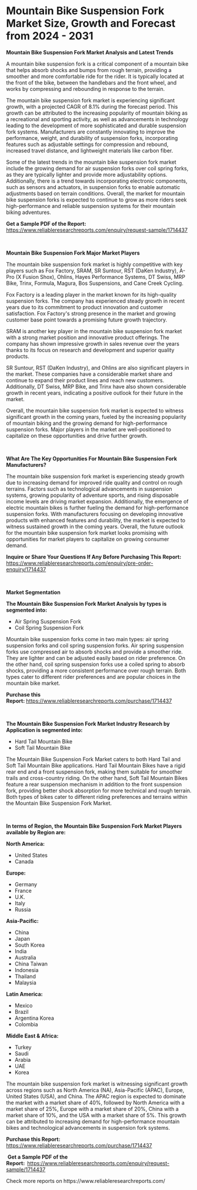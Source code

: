 <p><h1>Mountain Bike Suspension Fork Market Size, Growth and Forecast from 2024 - 2031</h1></p><p><strong>Mountain Bike Suspension Fork Market Analysis and Latest Trends</strong></p>
<p><p>A mountain bike suspension fork is a critical component of a mountain bike that helps absorb shocks and bumps from rough terrain, providing a smoother and more comfortable ride for the rider. It is typically located at the front of the bike, between the handlebars and the front wheel, and works by compressing and rebounding in response to the terrain.</p><p>The mountain bike suspension fork market is experiencing significant growth, with a projected CAGR of 8.1% during the forecast period. This growth can be attributed to the increasing popularity of mountain biking as a recreational and sporting activity, as well as advancements in technology leading to the development of more sophisticated and durable suspension fork systems. Manufacturers are constantly innovating to improve the performance, weight, and durability of suspension forks, incorporating features such as adjustable settings for compression and rebound, increased travel distance, and lightweight materials like carbon fiber.</p><p>Some of the latest trends in the mountain bike suspension fork market include the growing demand for air suspension forks over coil spring forks, as they are typically lighter and provide more adjustability options. Additionally, there is a trend towards incorporating electronic components, such as sensors and actuators, in suspension forks to enable automatic adjustments based on terrain conditions. Overall, the market for mountain bike suspension forks is expected to continue to grow as more riders seek high-performance and reliable suspension systems for their mountain biking adventures.</p></p>
<p><strong>Get a Sample PDF of the Report:&nbsp;</strong> <a href="https://www.reliableresearchreports.com/enquiry/request-sample/1714437">https://www.reliableresearchreports.com/enquiry/request-sample/1714437</a></p>
<p>&nbsp;</p>
<p><strong>Mountain Bike Suspension Fork Major Market Players</strong></p>
<p><p>The mountain bike suspension fork market is highly competitive with key players such as Fox Factory, SRAM, SR Suntour, RST (DaKen Industry), A-Pro (X Fusion Shox), Ohlins, Hayes Performance Systems, DT Swiss, MRP Bike, Trinx, Formula, Magura, Bos Suspensions, and Cane Creek Cycling. </p><p>Fox Factory is a leading player in the market known for its high-quality suspension forks. The company has experienced steady growth in recent years due to its commitment to product innovation and customer satisfaction. Fox Factory's strong presence in the market and growing customer base point towards a promising future growth trajectory.</p><p>SRAM is another key player in the mountain bike suspension fork market with a strong market position and innovative product offerings. The company has shown impressive growth in sales revenue over the years thanks to its focus on research and development and superior quality products.</p><p>SR Suntour, RST (DaKen Industry), and Ohlins are also significant players in the market. These companies have a considerable market share and continue to expand their product lines and reach new customers. Additionally, DT Swiss, MRP Bike, and Trinx have also shown considerable growth in recent years, indicating a positive outlook for their future in the market.</p><p>Overall, the mountain bike suspension fork market is expected to witness significant growth in the coming years, fueled by the increasing popularity of mountain biking and the growing demand for high-performance suspension forks. Major players in the market are well-positioned to capitalize on these opportunities and drive further growth.</p></p>
<p>&nbsp;</p>
<p><strong>What Are The Key Opportunities For Mountain Bike Suspension Fork Manufacturers?</strong></p>
<p><p>The mountain bike suspension fork market is experiencing steady growth due to increasing demand for improved ride quality and control on rough terrains. Factors such as technological advancements in suspension systems, growing popularity of adventure sports, and rising disposable income levels are driving market expansion. Additionally, the emergence of electric mountain bikes is further fueling the demand for high-performance suspension forks. With manufacturers focusing on developing innovative products with enhanced features and durability, the market is expected to witness sustained growth in the coming years. Overall, the future outlook for the mountain bike suspension fork market looks promising with opportunities for market players to capitalize on growing consumer demand.</p></p>
<p><strong>Inquire or Share Your Questions If Any Before Purchasing This Report:</strong> <a href="https://www.reliableresearchreports.com/enquiry/pre-order-enquiry/1714437">https://www.reliableresearchreports.com/enquiry/pre-order-enquiry/1714437</a></p>
<p>&nbsp;</p>
<p><strong>Market Segmentation</strong></p>
<p><strong>The Mountain Bike Suspension Fork Market Analysis by types is segmented into:</strong></p>
<p><ul><li>Air Spring Suspension Fork</li><li>Coil Spring Suspension Fork</li></ul></p>
<p><p>Mountain bike suspension forks come in two main types: air spring suspension forks and coil spring suspension forks. Air spring suspension forks use compressed air to absorb shocks and provide a smoother ride. They are lighter and can be adjusted easily based on rider preference. On the other hand, coil spring suspension forks use a coiled spring to absorb shocks, providing a more consistent performance over rough terrain. Both types cater to different rider preferences and are popular choices in the mountain bike market.</p></p>
<p><strong>Purchase this Report:&nbsp;</strong><a href="https://www.reliableresearchreports.com/purchase/1714437">https://www.reliableresearchreports.com/purchase/1714437</a></p>
<p>&nbsp;</p>
<p><strong>The Mountain Bike Suspension Fork Market Industry Research by Application is segmented into:</strong></p>
<p><ul><li>Hard Tail Mountain Bike</li><li>Soft Tail Mountain Bike</li></ul></p>
<p><p>The Mountain Bike Suspension Fork Market caters to both Hard Tail and Soft Tail Mountain Bike applications. Hard Tail Mountain Bikes have a rigid rear end and a front suspension fork, making them suitable for smoother trails and cross-country riding. On the other hand, Soft Tail Mountain Bikes feature a rear suspension mechanism in addition to the front suspension fork, providing better shock absorption for more technical and rough terrain. Both types of bikes cater to different riding preferences and terrains within the Mountain Bike Suspension Fork Market.</p></p>
<p>&nbsp;</p>
<p><strong>In terms of Region, the Mountain Bike Suspension Fork Market Players available by Region are:</strong></p>
<p>
    <p> <strong> North America: </strong>
        <ul>
            <li>United States</li>
            <li>Canada</li>
        </ul>
        </p> 
    <p> <strong> Europe: </strong>
        <ul>
            <li>Germany</li>
            <li>France</li>
            <li>U.K.</li>
            <li>Italy</li>
            <li>Russia</li>
        </ul>
        </p> 
    <p> <strong> Asia-Pacific: </strong>
        <ul>
            <li>China</li>
            <li>Japan</li>
            <li>South Korea</li>
            <li>India</li>
            <li>Australia</li>
            <li>China Taiwan</li>
            <li>Indonesia</li>
            <li>Thailand</li>
            <li>Malaysia</li>
        </ul>
        </p> 
    <p> <strong> Latin America: </strong>
        <ul>
            <li>Mexico</li>
            <li>Brazil</li>
            <li>Argentina Korea</li>
            <li>Colombia</li>
        </ul>
        </p> 
    <p> <strong> Middle East & Africa: </strong>
        <ul>
            <li>Turkey</li>
            <li>Saudi</li>
            <li>Arabia</li>
            <li>UAE</li>
            <li>Korea</li>
        </ul>
    </p>
    </p>
<p><p>The mountain bike suspension fork market is witnessing significant growth across regions such as North America (NA), Asia-Pacific (APAC), Europe, United States (USA), and China. The APAC region is expected to dominate the market with a market share of 40%, followed by North America with a market share of 25%, Europe with a market share of 20%, China with a market share of 10%, and the USA with a market share of 5%. This growth can be attributed to increasing demand for high-performance mountain bikes and technological advancements in suspension fork systems.</p></p>
<p><strong>Purchase this Report: </strong><a href="https://www.reliableresearchreports.com/purchase/1714437">https://www.reliableresearchreports.com/purchase/1714437</a></p>
<p>&nbsp;<strong>Get a Sample PDF of the Report:&nbsp;&nbsp;</strong><a href="https://www.reliableresearchreports.com/enquiry/request-sample/1714437">https://www.reliableresearchreports.com/enquiry/request-sample/1714437</a></p>
<p><strong></strong></p>
<p>Check more reports on https://www.reliableresearchreports.com/</p>